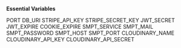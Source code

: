**Essential Variables**




PORT
DB_URI 
STRIPE_API_KEY
STRIPE_SECRET_KEY
JWT_SECRET
JWT_EXPIRE
COOKIE_EXPIRE
SMPT_SERVICE 
SMPT_MAIL
SMPT_PASSWORD
SMPT_HOST
SMPT_PORT
CLOUDINARY_NAME
CLOUDINARY_API_KEY
CLOUDINARY_API_SECRET
